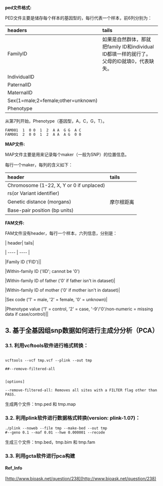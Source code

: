 **ped文件格式:**

PED文件主要是储存每个样本的基因型的，每行代表一个样本，前6列分别为：

| headers | tails |
| :--- | :--- |
| FamilyID | 如果是自然群体，那就把family ID和individual ID都填一样的就行了。父母的ID就填0，代表缺失。 |
| IndividualID |  |
| PaternalID |  |
| MaternalID |  |
| Sex\(1=male;2=female;other=unknown\) |  |
| Phenotype |  |

从第7列开始，Phenotype（基因型，A，C，G，T）。

```
FAM001  1  0 0  1  2  A A  G G  A C
FAM001  2  0 0  1  2  A A  A G  0 0
```

**MAP文件:**

MAP文件主要是用来记录每个maker（一般为SNP）的位置信息。

每行一个maker，每列的含义如下：

| header | tails |
| :--- | :--- |
| Chromosome \(1-22, X, Y or 0 if unplaced\) |  |
| rs\(or Variant identifier\) |  |
|Genetic distance \(morgans\)|摩尔根距离|
|Base-pair position \(bp units\)||

**FAM文件:**

FAM文件没有header，每行一个样本，六列信息，分别是：


| header| tails|

| ---- | ---- |

|Family ID ('FID')||

|Within-family ID ('IID'; cannot be '0')

|Within-family ID of father ('0' if father isn't in dataset)|

|Within-family ID of mother ('0' if mother isn't in dataset)|

|Sex code ('1' = male, '2' = female, '0' = unknown)|

|Phenotype value ('1' = control, '2' = case, '-9'/'0'/non-numeric = missing data if case/control)||

## 3. 基于全基因组snp数据如何进行主成分分析（PCA）

### 3.1. 利用vcftools软件进行格式转换：

```

vcftools --vcf tmp.vcf --plink --out tmp

##--remove-filtered-all

```

```

[options]

--remove-filtered-all: Removes all sites with a FILTER flag other than PASS.

```

生成两个文件：tmp.ped 和 tmp.map

### 3.2. 利用plink软件进行数据格式转换\(version: plink-1.07\)：

```
./plink --noweb --file tmp --make-bed --out tmp
#--geno 0.1 --maf 0.01 --hwe 0.000001 --recode
```

生成三个文件：tmp.bed，tmp.bim 和 tmp.fam

### 3.3. 利用gcta软件进行pca构建


#### Ref_Info

[http://www.bioask.net/question/238](http://www.bioask.net/question/238)
